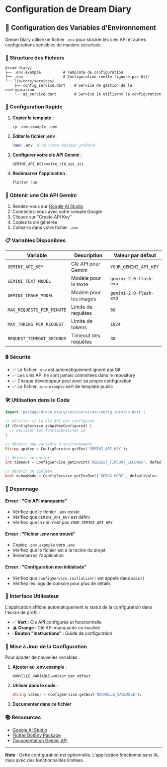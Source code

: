 # Configuration de Dream Diary

## 🔧 Configuration des Variables d'Environnement

Dream Diary utilise un fichier `.env` pour stocker les clés API et autres configurations sensibles de manière sécurisée.

### 📁 Structure des Fichiers

```
dream_diary/
├── .env.example          # Template de configuration
├── .env                  # Configuration réelle (ignoré par Git)
└── lib/core/services/
    ├── config_service.dart    # Service de gestion de la configuration
    └── ai_service.dart        # Service IA utilisant la configuration
```

### 🚀 Configuration Rapide

1. **Copier le template** :
   ```bash
   cp .env.example .env
   ```

2. **Éditer le fichier .env** :
   ```bash
   nano .env  # ou votre éditeur préféré
   ```

3. **Configurer votre clé API Gemini** :
   ```env
   GEMINI_API_KEY=votre_clé_api_ici
   ```

4. **Redémarrer l'application** :
   ```bash
   flutter run
   ```

### 🔑 Obtenir une Clé API Gemini

1. Rendez-vous sur [Google AI Studio](https://makersuite.google.com/app/apikey)
2. Connectez-vous avec votre compte Google
3. Cliquez sur "Create API Key"
4. Copiez la clé générée
5. Collez-la dans votre fichier `.env`

### 📋 Variables Disponibles

| Variable | Description | Valeur par défaut |
|----------|-------------|-------------------|
| `GEMINI_API_KEY` | Clé API pour Gemini | `YOUR_GEMINI_API_KEY` |
| `GEMINI_TEXT_MODEL` | Modèle pour le texte | `gemini-2.0-flash-exp` |
| `GEMINI_IMAGE_MODEL` | Modèle pour les images | `gemini-2.0-flash-exp` |
| `MAX_REQUESTS_PER_MINUTE` | Limite de requêtes | `60` |
| `MAX_TOKENS_PER_REQUEST` | Limite de tokens | `1024` |
| `REQUEST_TIMEOUT_SECONDS` | Timeout des requêtes | `30` |

### 🔒 Sécurité

- ✅ Le fichier `.env` est automatiquement ignoré par Git
- ✅ Les clés API ne sont jamais commitées dans le repository
- ✅ Chaque développeur peut avoir sa propre configuration
- ✅ Le fichier `.env.example` sert de template public

### 🛠️ Utilisation dans le Code

```dart
import 'package:dream_diary/core/services/config_service.dart';

// Vérifier si la clé API est configurée
if (ConfigService.isApiKeyConfigured) {
  // Utiliser les fonctionnalités IA
}

// Obtenir une variable d'environnement
String apiKey = ConfigService.getEnv('GEMINI_API_KEY');

// Obtenir un entier
int timeout = ConfigService.getEnvInt('REQUEST_TIMEOUT_SECONDS', defaultValue: 30);

// Obtenir un booléen
bool debugMode = ConfigService.getEnvBool('DEBUG_MODE', defaultValue: false);
```

### 🐛 Dépannage

#### Erreur : "Clé API manquante"
- Vérifiez que le fichier `.env` existe
- Vérifiez que `GEMINI_API_KEY` est défini
- Vérifiez que la clé n'est pas `YOUR_GEMINI_API_KEY`

#### Erreur : "Fichier .env non trouvé"
- Copiez `.env.example` vers `.env`
- Vérifiez que le fichier est à la racine du projet
- Redémarrez l'application

#### Erreur : "Configuration non initialisée"
- Vérifiez que `ConfigService.initialize()` est appelé dans `main()`
- Vérifiez les logs de console pour plus de détails

### 📱 Interface Utilisateur

L'application affiche automatiquement le statut de la configuration dans l'écran de profil :

- ✅ **Vert** : Clé API configurée et fonctionnelle
- ⚠️ **Orange** : Clé API manquante ou invalide
- ℹ️ **Bouton "Instructions"** : Guide de configuration

### 🔄 Mise à Jour de la Configuration

Pour ajouter de nouvelles variables :

1. **Ajouter au .env.example** :
   ```env
   NOUVELLE_VARIABLE=valeur_par_défaut
   ```

2. **Utiliser dans le code** :
   ```dart
   String valeur = ConfigService.getEnv('NOUVELLE_VARIABLE');
   ```

3. **Documenter dans ce fichier**

### 📚 Ressources

- [Google AI Studio](https://makersuite.google.com/)
- [Flutter DotEnv Package](https://pub.dev/packages/flutter_dotenv)
- [Documentation Gemini API](https://ai.google.dev/docs)

---

**Note** : Cette configuration est optionnelle. L'application fonctionne sans IA, mais avec des fonctionnalités limitées.
